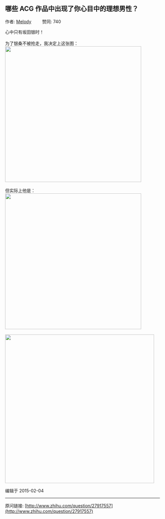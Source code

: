 ## 哪些 ACG 作品中出现了你心目中的理想男性？

作者: [Melody](http://www.zhihu.com/people/melody-81)&nbsp;&nbsp;&nbsp;&nbsp;&nbsp;&nbsp;&nbsp;&nbsp; 赞同: 740


心中只有坂田银时！<br><br>为了银桑不被抢走，我决定上这张图：<img data-rawheight="332" data-rawwidth="443" src="http://pic1.zhimg.com/f540a2ba34a18b87d233ed2c6ea01248_b.jpg" class="origin_image zh-lightbox-thumb" width="443" data-original="http://pic1.zhimg.com/f540a2ba34a18b87d233ed2c6ea01248_r.jpg"><br><br>但实际上他是：<img data-rawheight="332" data-rawwidth="443" src="http://pic3.zhimg.com/49dbac23028fcbd9b4a4b714f8be7f56_b.jpg" class="origin_image zh-lightbox-thumb" width="443" data-original="http://pic3.zhimg.com/49dbac23028fcbd9b4a4b714f8be7f56_r.jpg"><br><br><img data-rawheight="303" data-rawwidth="485" src="http://pic4.zhimg.com/fdd59dc817f7c93fcfe443a5703041bf_b.jpg" class="origin_image zh-lightbox-thumb" width="485" data-original="http://pic4.zhimg.com/fdd59dc817f7c93fcfe443a5703041bf_r.jpg">



编辑于 2015-02-04



---
原问链接: [http://www.zhihu.com/question/27917557](http://www.zhihu.com/question/27917557)